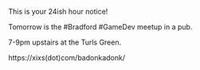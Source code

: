 This is your 24ish hour notice!

Tomorrow is the #Bradford #GameDev meetup in a pub.

7-9pm upstairs at the Turls Green.

https://xixs(dot)com/badonkadonk/ 